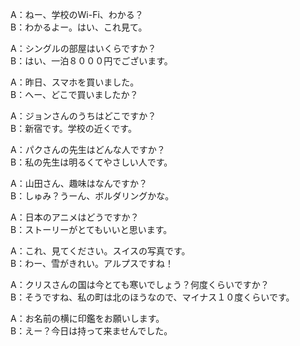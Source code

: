 A：ねー、学校のWi-Fi、わかる？   
B：わかるよー。はい、これ見て。   

A：シングルの部屋はいくらですか？   
B：はい、一泊８０００円でございます。   

A：昨日、スマホを買いました。   
B：へー、どこで買いましたか？   

A：ジョンさんのうちはどこですか？   
B：新宿です。学校の近くです。   

A：パクさんの先生はどんな人ですか？   
B：私の先生は明るくてやさしい人です。   

A：山田さん、趣味はなんですか？   
B：しゅみ？うーん、ボルダリングかな。   

A：日本のアニメはどうですか？   
B：ストーリーがとてもいいと思います。   

A：これ、見てください。スイスの写真です。   
B：わー、雪がきれい。アルプスですね！   

A：クリスさんの国は今とても寒いでしょう？何度くらいですか？   
B：そうですね、私の町は北のほうなので、マイナス１０度くらいです。   

A：お名前の横に印鑑をお願いします。   
B：えー？今日は持って来ませんでした。   
